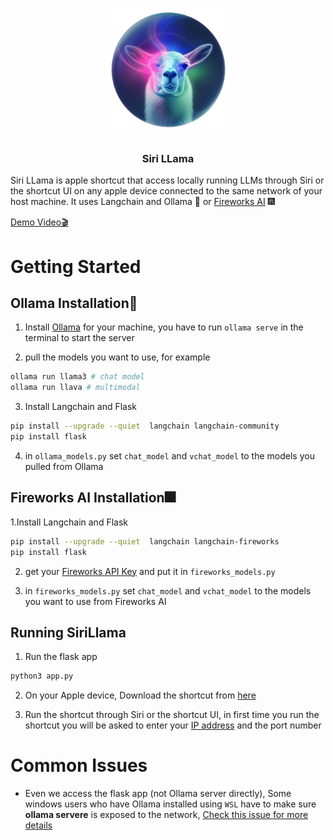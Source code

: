 <div align = "center">
<h1>
    <img src = "https://github.com/0ssamaak0/SiriLLama/blob/main/assets/icon.png?raw=true" width = 200 height = 200>
<br>

</h1>

<h3>
Siri LLama
</h3>
</div>

Siri LLama is apple shortcut that access locally running LLMs through Siri or the shortcut UI on any apple device connected to the same network of your host machine. It uses Langchain and Ollama 🦙 or [Fireworks AI](https://fireworks.ai/) 🎆

[Demo Video🎬](https://twitter.com/0ssamaak0/status/1772356905064665530)

# Getting Started
## Ollama Installation🦙
1. Install [Ollama](https://ollama.com/) for your machine, you have to run `ollama serve` in the terminal to start the server

2. pull the models you want to use, for example
```bash
ollama run llama3 # chat model
ollama run llava # multimodal
```

3. Install Langchain and Flask
```bash
pip install --upgrade --quiet  langchain langchain-community
pip install flask
```

4. in `ollama_models.py` set `chat_model` and `vchat_model` to the models you pulled from Ollama
## Fireworks AI Installation🎆

1.Install Langchain and Flask

```bash
pip install --upgrade --quiet  langchain langchain-fireworks
pip install flask
```

2. get your [Fireworks API Key](http://fireworks.ai/) and put it in `fireworks_models.py`

3. in `fireworks_models.py` set `chat_model` and `vchat_model` to the models you want to use from Fireworks AI

## Running SiriLlama
1. Run the flask app
```bash
python3 app.py
```

2. On your Apple device, Download the shortcut from [here](https://www.icloud.com/shortcuts/3bf9c6400e5049dd81b2df1e16754d3a)

3. Run the shortcut through Siri or the shortcut UI, in first time you run the shortcut you will be asked to enter your [IP address](https://stackoverflow.com/a/15864222) and the port number 


# Common Issues
- Even we access the flask app (not Ollama server directly), Some windows users who have Ollama installed using `WSL` have to make sure **ollama servere** is exposed to the network, [Check this issue for more details](https://github.com/ollama/ollama/issues/1431)



